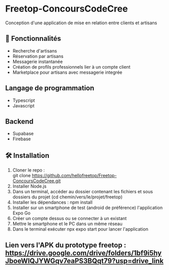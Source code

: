 # Freetop-ConcoursCodeCree
Conception d'une application de mise en relation entre clients et artisans

## 🚀 Fonctionnalités  
- Recherche d'artisans  
- Réservation par artisans  
- Messagerie instantanée
- Création de profils professionnels lier à un compte client
- Marketplace pour artisans avec messagerie integrée

## Langage de programmation
- Typescript
- Javascript

## Backend
- Supabase
- Firebase

## 🛠 Installation  
1. Cloner le repo :  
   git clone https://github.com/hellofreetop/Freetop-ConcoursCodeCree.git
2. Installer Node.js
3. Dans un terminal, accéder au dossier contenant les fichiers et sous dossiers du projet (cd chemin/vers/le/projet/freetop)
4. Installer les dépendances : npm install
5. Installer sur un smartphone de test (android de préférence) l'application Expo Go
6. Créer un compte dessus ou se connecter à un existant
7. Mettre le smartphone et le PC dans un même réseau
8. Dans le terminal exécuter npx expo start pour lancer l'application

## Lien vers l'APK  du prototype freetop : https://drive.google.com/drive/folders/1bf9i5hyJboeWlQJYWGqv7eaPS3BQqt79?usp=drive_link
